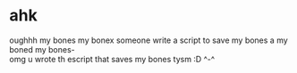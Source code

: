 # ahk
oughhh my bones my bonex someone write a script to save my bones a my boned my bones-  
omg u wrote th escript that saves my bones tysm :D ^-^
